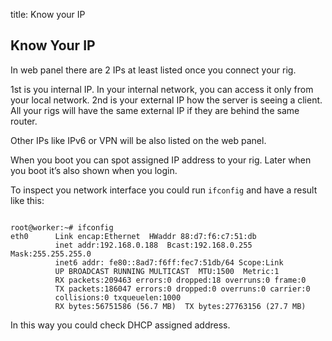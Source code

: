 title: Know your IP

## Know Your IP
In web panel there are 2 IPs at least listed once you connect your rig.

1st is you internal IP. In your internal network, you can access it only from your local network.
2nd is your external IP how the server is seeing a client. All your rigs will have the same external IP if they are behind the same router.

Other IPs like IPv6 or VPN will be also listed on the web panel.

When you boot you can spot assigned IP address to your rig. Later when you boot it’s also shown when you login.

To inspect you network interface you could run `ifconfig` and have a result like this:
<pre><code>
root@worker:~# ifconfig
eth0      Link encap:Ethernet  HWaddr 88:d7:f6:c7:51:db  
          inet addr:192.168.0.188  Bcast:192.168.0.255  Mask:255.255.255.0
          inet6 addr: fe80::8ad7:f6ff:fec7:51db/64 Scope:Link
          UP BROADCAST RUNNING MULTICAST  MTU:1500  Metric:1
          RX packets:209463 errors:0 dropped:18 overruns:0 frame:0
          TX packets:186047 errors:0 dropped:0 overruns:0 carrier:0
          collisions:0 txqueuelen:1000
          RX bytes:56751586 (56.7 MB)  TX bytes:27763156 (27.7 MB)
</code></pre>
In this way you could check DHCP assigned address.
